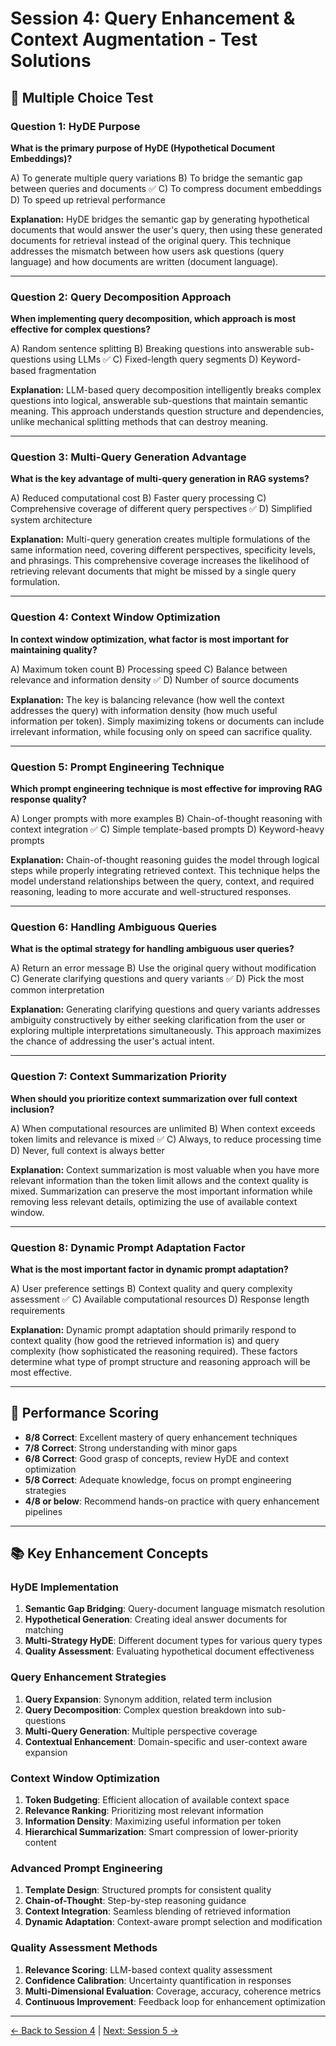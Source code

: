 # Session 4: Query Enhancement & Context Augmentation - Test Solutions

## 📝 Multiple Choice Test

### Question 1: HyDE Purpose

**What is the primary purpose of HyDE (Hypothetical Document Embeddings)?**

A) To generate multiple query variations
B) To bridge the semantic gap between queries and documents ✅
C) To compress document embeddings
D) To speed up retrieval performance

**Explanation:** HyDE bridges the semantic gap by generating hypothetical documents that would answer the user's query, then using these generated documents for retrieval instead of the original query. This technique addresses the mismatch between how users ask questions (query language) and how documents are written (document language).

---

### Question 2: Query Decomposition Approach

**When implementing query decomposition, which approach is most effective for complex questions?**

A) Random sentence splitting
B) Breaking questions into answerable sub-questions using LLMs ✅
C) Fixed-length query segments
D) Keyword-based fragmentation

**Explanation:** LLM-based query decomposition intelligently breaks complex questions into logical, answerable sub-questions that maintain semantic meaning. This approach understands question structure and dependencies, unlike mechanical splitting methods that can destroy meaning.

---

### Question 3: Multi-Query Generation Advantage

**What is the key advantage of multi-query generation in RAG systems?**

A) Reduced computational cost
B) Faster query processing
C) Comprehensive coverage of different query perspectives ✅
D) Simplified system architecture

**Explanation:** Multi-query generation creates multiple formulations of the same information need, covering different perspectives, specificity levels, and phrasings. This comprehensive coverage increases the likelihood of retrieving relevant documents that might be missed by a single query formulation.

---

### Question 4: Context Window Optimization

**In context window optimization, what factor is most important for maintaining quality?**

A) Maximum token count
B) Processing speed
C) Balance between relevance and information density ✅
D) Number of source documents

**Explanation:** The key is balancing relevance (how well the context addresses the query) with information density (how much useful information per token). Simply maximizing tokens or documents can include irrelevant information, while focusing only on speed can sacrifice quality.

---

### Question 5: Prompt Engineering Technique

**Which prompt engineering technique is most effective for improving RAG response quality?**

A) Longer prompts with more examples
B) Chain-of-thought reasoning with context integration ✅
C) Simple template-based prompts
D) Keyword-heavy prompts

**Explanation:** Chain-of-thought reasoning guides the model through logical steps while properly integrating retrieved context. This technique helps the model understand relationships between the query, context, and required reasoning, leading to more accurate and well-structured responses.

---

### Question 6: Handling Ambiguous Queries

**What is the optimal strategy for handling ambiguous user queries?**

A) Return an error message
B) Use the original query without modification
C) Generate clarifying questions and query variants ✅
D) Pick the most common interpretation

**Explanation:** Generating clarifying questions and query variants addresses ambiguity constructively by either seeking clarification from the user or exploring multiple interpretations simultaneously. This approach maximizes the chance of addressing the user's actual intent.

---

### Question 7: Context Summarization Priority

**When should you prioritize context summarization over full context inclusion?**

A) When computational resources are unlimited
B) When context exceeds token limits and relevance is mixed ✅
C) Always, to reduce processing time
D) Never, full context is always better

**Explanation:** Context summarization is most valuable when you have more relevant information than the token limit allows and the context quality is mixed. Summarization can preserve the most important information while removing less relevant details, optimizing the use of available context window.

---

### Question 8: Dynamic Prompt Adaptation Factor

**What is the most important factor in dynamic prompt adaptation?**

A) User preference settings
B) Context quality and query complexity assessment ✅
C) Available computational resources
D) Response length requirements

**Explanation:** Dynamic prompt adaptation should primarily respond to context quality (how good the retrieved information is) and query complexity (how sophisticated the reasoning required). These factors determine what type of prompt structure and reasoning approach will be most effective.

---

## 🎯 Performance Scoring

- **8/8 Correct**: Excellent mastery of query enhancement techniques
- **7/8 Correct**: Strong understanding with minor gaps
- **6/8 Correct**: Good grasp of concepts, review HyDE and context optimization
- **5/8 Correct**: Adequate knowledge, focus on prompt engineering strategies
- **4/8 or below**: Recommend hands-on practice with query enhancement pipelines

---

## 📚 Key Enhancement Concepts

### HyDE Implementation

1. **Semantic Gap Bridging**: Query-document language mismatch resolution
2. **Hypothetical Generation**: Creating ideal answer documents for matching
3. **Multi-Strategy HyDE**: Different document types for various query types
4. **Quality Assessment**: Evaluating hypothetical document effectiveness

### Query Enhancement Strategies

1. **Query Expansion**: Synonym addition, related term inclusion
2. **Query Decomposition**: Complex question breakdown into sub-questions
3. **Multi-Query Generation**: Multiple perspective coverage
4. **Contextual Enhancement**: Domain-specific and user-context aware expansion

### Context Window Optimization

1. **Token Budgeting**: Efficient allocation of available context space
2. **Relevance Ranking**: Prioritizing most relevant information
3. **Information Density**: Maximizing useful information per token
4. **Hierarchical Summarization**: Smart compression of lower-priority content

### Advanced Prompt Engineering

1. **Template Design**: Structured prompts for consistent quality
2. **Chain-of-Thought**: Step-by-step reasoning guidance
3. **Context Integration**: Seamless blending of retrieved information
4. **Dynamic Adaptation**: Context-aware prompt selection and modification

### Quality Assessment Methods

1. **Relevance Scoring**: LLM-based context quality assessment
2. **Confidence Calibration**: Uncertainty quantification in responses
3. **Multi-Dimensional Evaluation**: Coverage, accuracy, coherence metrics
4. **Continuous Improvement**: Feedback loop for enhancement optimization

---

[← Back to Session 4](Session4_Query_Enhancement_Context_Augmentation.md) | [Next: Session 5 →](Session5_RAG_Evaluation_Quality_Assessment.md)
